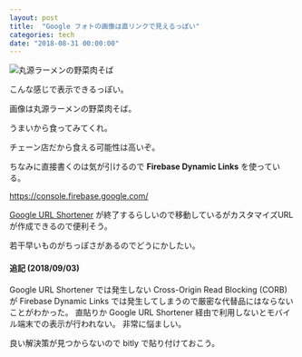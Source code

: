 ```yaml
---
layout: post
title:  "Google フォトの画像は直リンクで見えるっぽい"
categories: tech
date: "2018-08-31 00:00:00"
---
```


![丸源ラーメンの野菜肉そば](http://bit.ly/2oxMV3y)

こんな感じで表示できるっぽい。

画像は丸源ラーメンの野菜肉そば。

うまいから食ってみてくれ。

チェーン店だから食える可能性は高いぞ。

ちなみに直接書くのは気が引けるので **Firebase Dynamic Links** を使っている。

<https://console.firebase.google.com/>

[Google URL Shortener](https://goo.gl/) が終了するらしいので移動しているがカスタマイズURLが作成できるので便利そう。

若干早いものがちっぽさがあるのでどうにかしたい。

#### 追記 (2018/09/03)

Google URL Shortener では発生しない Cross-Origin Read Blocking (CORB) が Firebase Dynamic Links では発生してしまうので厳密な代替品にはならないことがわかった。
直貼りか Google URL Shortener 経由で利用しないとモバイル端末での表示が行われない。
非常に悩ましい。

良い解決策が見つからないので bitly で貼り付けておこう。
